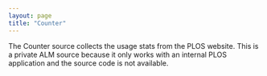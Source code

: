 ```yaml
---
layout: page
title: "Counter"
---
```

The Counter source collects the usage stats from the PLOS website. This is a private ALM source because it only works with an internal PLOS application and the source code is not available.

